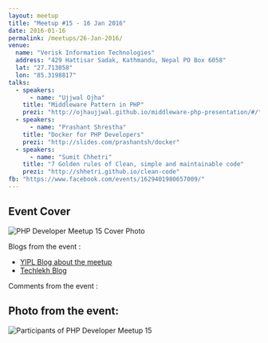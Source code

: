 ```yaml
---
layout: meetup
title: "Meetup #15 - 16 Jan 2016"
date: 2016-01-16
permalink: /meetups/26-Jan-2016/
venue:
  name: "Verisk Information Technologies"
  address: "429 Hattisar Sadak, Kathmandu, Nepal PO Box 6058"
  lat: "27.713058"
  lon: "85.3198817"
talks:
  - speakers:
      - name: "Ujjwal Ojha"
    title: "Middleware Pattern in PHP"
    prezi: "http://ojhaujjwal.github.io/middleware-php-presentation/#/"
  - speakers:
      - name: "Prashant Shrestha"
    title: "Docker for PHP Developers"
    prezi: "http://slides.com/prashantsh/docker"
  - speakers:
      - name: "Sumit Chhetri"
    title: "7 Golden rules of Clean, simple and maintainable code"
    prezi: "http://shhetri.github.io/clean-code"
fb: "https://www.facebook.com/events/1629401980657009/"
---
```


## Event Cover

![PHP Developer Meetup 15 Cover Photo](https://scontent-sin1-1.xx.fbcdn.net/hphotos-xtf1/v/t1.0-9/12510377_10207263438297257_454815010463444875_n.jpg?oh=407de74d3de72ababeadddfeee2ac64b&oe=576A3174 "PHP Developer Meetup 15 Cover Photo")



Blogs from the event :

- [YIPL Blog about the meetup](https://blog.yipl.com.np/php-developers-meet-up-15-e07a73f5a43e#.62m33hoen)
- [Techlekh Blog](http://techlekh.com/2016/01/14/php-developers-meetup-15/)

Comments from the event :

## Photo from the event:

![Participants of PHP Developer Meetup 15](https://fbcdn-sphotos-e-a.akamaihd.net/hphotos-ak-xft1/t31.0-8/12493898_10153770498603257_8108151776436833141_o.jpg "Participants of PHP Developer Meetup 15")
